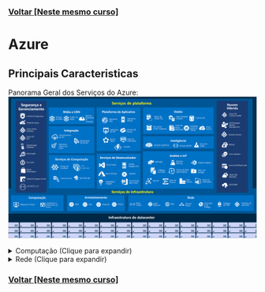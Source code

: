 ### [Voltar [Neste mesmo curso]](../README.MD)
# Azure
## Principais Caracteristicas
Panorama Geral dos Serviços do Azure:
![AzureServices](azure_services.png)

<details>
    <summary>Computação (Clique para expandir)</summary>

Serviços de computação são muitas vezes um dos principais motivos pelos quais as empresas mudam para a plataforma do Azure.
Exemplos:
1. Máquinas Virtuais do Azure: VMs (máquinas virtuais) do Windows ou do Linux hospedadas no Azure.
2. Conjuntos de Dimensionamento de Máquinas Virtuais do Azure: Escala para VMs do Windows ou do Linux hospedadas no Azure.
3. Serviço de Kubernetes do Azure: Gerenciamento de clusters para VMs que executam serviços em contêineres.
4. Azure Service Fabric: Plataforma de sistemas distribuídos executada no Azure ou localmente.
5. Lote do Azure: Serviço gerenciado para aplicativos de computação paralelos e de alto desempenho.
6. Instâncias de Contêiner do Azure: Aplicativos em contêineres executados no Azure sem o provisionamento de servidores ou de VMs.
7. Funções do Azure: Um serviço de computação sem servidor controlado por eventos.
</details>

<details>
    <summary>Rede (Clique para expandir)</summary>

Vincular recursos de computação e fornecer acesso a aplicativos são as principais funções da rede do Azure. A funcionalidade de
rede do Azure inclui uma série de opções para conectar o mundo exterior aos serviços e recursos dos datacenters globais do Azure.
Exemplos:
1. Rede Virtual do Azure: Conecta VMs a conexões VPN (rede virtual privada) de entrada.
2. Azure Load Balancer: Equilibra as conexões de entrada e saída para pontos de extremidade de serviço ou aplicativos.
3. Gateway de Aplicativo do Azure: Otimiza a entrega de farm de servidores de aplicativo, aumentando simultaneamente a segurança
do aplicativo.
4. Gateway de VPN do Azure: Acessa as Redes Virtuais do Azure por meio de gateways de VPN de alto desempenho.
5. DNS do Azure: Fornece respostas DNS extremamente rápidas e disponibilidade de domínio extremamente alta.
6. Rede de Distribuição de Conteúdo do Azure: Distribui o conteúdo de alta largura de banda para clientes no mundo todo.
7. Proteção contra DDoS do Azure: Protege os aplicativos hospedados no Azure contra ataques de DDoS (negação de serviço distribuído).
8. Gerenciador de Tráfego do Azure: Distribui o tráfego de rede entre as regiões do Azure no mundo todo.
9. Azure ExpressRoute: Conecta-se ao Azure por meio de conexões seguras dedicadas de alta largura de banda.
10. Observador de Rede do Azure: Monitora e diagnostica problemas de rede usando a análise baseada em cenário.
11. Firewall do Azure: Implementa um firewall de alta segurança e alta disponibilidade com escalabilidade ilimitada.
12. WAN Virtual do Azure: Cria uma WAN (rede de longa distância) unificada que conecta sites remotos e locais.
</details>





### [Voltar [Neste mesmo curso]](../README.MD)
